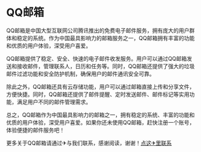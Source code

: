 # QQ邮箱

QQ邮箱是中国大型互联网公司腾讯推出的免费电子邮件服务，拥有庞大的用户群体和稳定的系统。作为中国最具影响力的邮箱服务之一，QQ邮箱拥有丰富的功能和优质的用户体验，深受用户喜爱。

QQ邮箱提供了稳定、安全、快速的电子邮件收发服务。用户可以通过QQ邮箱发送和接收邮件，管理联系人，日历和任务等。同时，QQ邮箱还提供了强大的垃圾邮件过滤功能和安全防护机制，确保用户的邮件通讯安全可靠。

除此之外，QQ邮箱还具有云存储功能，用户可以通过邮箱直接上传和分享文件，方便快捷。同时，QQ邮箱还提供了邮件提醒、定时发送邮件、邮件标记等实用功能，满足用户不同的邮件管理需求。

总之，QQ邮箱作为中国最具影响力的邮箱之一，拥有稳定的系统、丰富的功能和优质的用户体验，深受用户喜爱。如果你还未使用QQ邮箱，赶快注册一个账号，体验便捷的邮件服务吧！

更多关于QQ邮箱请通过✈与我们联系，感谢阅读，谢谢！[点这✈里联系](https://w.k02.cc)